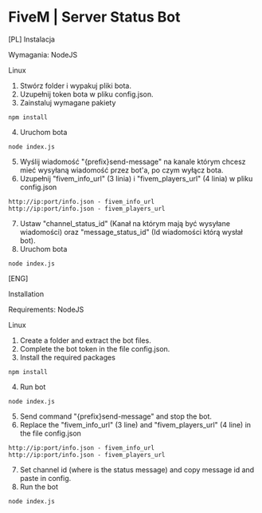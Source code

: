 # FiveM | Server Status Bot

[PL]
Instalacja

Wymagania:
  NodeJS

Linux
  1. Stwórz folder i wypakuj pliki bota.
  2. Uzupełnij token bota w pliku config.json.
  3. Zainstaluj wymagane pakiety
  
    npm install
  4. Uruchom bota
  
    node index.js  
  5. Wyślij wiadomość "{prefix}send-message" na kanale którym chcesz mieć wysyłaną wiadomość przez bot'a, po czym wyłącz bota.
  6. Uzupełnij "fivem_info_url" (3 linia) i "fivem_players_url" (4 linia) w pliku config.json
  
    http://ip:port/info.json - fivem_info_url
    http://ip:port/info.json - fivem_players_url 
  7. Ustaw "channel_status_id" (Kanał na którym mają być wysyłane wiadomości) oraz "message_status_id" (Id wiadomości którą wysłał bot).
  8. Uruchom bota
  
    node index.js    
  [ENG]
  
 Installation
 
 Requirements:
  NodeJS

Linux
  1. Create a folder and extract the bot files.
  2. Complete the bot token in the file config.json.
  3. Install the required packages
  
    npm install
  4. Run bot
  
    node index.js
  5. Send command "{prefix}send-message" and stop the bot. 
  6. Replace the "fivem_info_url" (3 line) and "fivem_players_url" (4 line) in the file config.json
  
    http://ip:port/info.json - fivem_info_url
    http://ip:port/info.json - fivem_players_url 
  7. Set channel id (where is the status message) and copy message id and paste in config.
  8. Run the bot 
    
    node index.js
